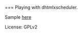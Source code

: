 ===  Playing with dhtmlxscheduler.

Sample [here](http://www.dhtmlx.com/docs/products/dhtmlxScheduler/sample_basic.shtml)

License: GPLv2